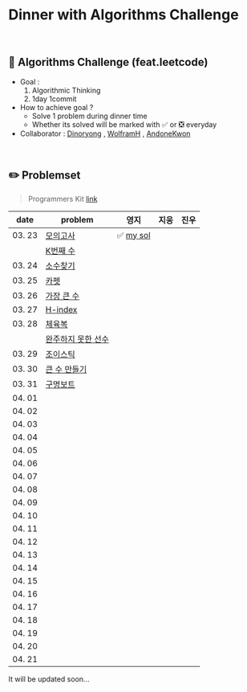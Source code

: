 # Dinner with Algorithms Challenge
<br>

## :notebook_with_decorative_cover: Algorithms Challenge (feat.leetcode)

- Goal : 
  1. Algorithmic Thinking
  2. 1day 1commit
- How to  achieve goal ?
  - Solve 1 problem during dinner time
  - Whether its solved will be marked with :white_check_mark: or :negative_squared_cross_mark: everyday
- Collaborator : [Dinoryong](https://github.com/Dinoryong) , [WolframH]() ,  [AndoneKwon]()

<br>

## :pencil2: Problemset

>  Programmers Kit   [link](https://programmers.co.kr/learn/challenges)

| date   | problem                                                      | 영지                          | 지웅 | 진우 |
| ------ | ------------------------------------------------------------ | ----------------------------- | ---- | ---- |
| 03. 23 | [모의고사](https://programmers.co.kr/learn/courses/30/lessons/42840?language=python3) | :white_check_mark: [my sol]() |      |      |
|        | [K번째 수](https://programmers.co.kr/learn/courses/30/lessons/42748) |                               |      |      |
| 03. 24 | [소수찾기](https://programmers.co.kr/learn/courses/30/lessons/42839) |                               |      |      |
| 03. 25 | [카펫](https://programmers.co.kr/learn/courses/30/lessons/42842) |                               |      |      |
| 03. 26 | [가장 큰 수](https://programmers.co.kr/learn/courses/30/lessons/42746) |                               |      |      |
| 03. 27 | [H-index](https://programmers.co.kr/learn/courses/30/lessons/42747) |                               |      |      |
| 03. 28 | [체육복](https://programmers.co.kr/learn/courses/30/lessons/42862) |                               |      |      |
|        | [완주하지 못한 선수](https://programmers.co.kr/learn/courses/30/lessons/42576) |                               |      |      |
| 03. 29 | [조이스틱](https://programmers.co.kr/learn/courses/30/lessons/42860) |                               |      |      |
| 03. 30 | [큰 수 만들기](https://programmers.co.kr/learn/courses/30/lessons/42883) |                               |      |      |
| 03. 31 | [구명보트](https://programmers.co.kr/learn/courses/30/lessons/42885) |                               |      |      |
| 04. 01 |                                                              |                               |      |      |
| 04. 02 |                                                              |                               |      |      |
| 04. 03 |                                                              |                               |      |      |
| 04. 04 |                                                              |                               |      |      |
| 04. 05 |                                                              |                               |      |      |
| 04. 06 |                                                              |                               |      |      |
| 04. 07 |                                                              |                               |      |      |
| 04. 08 |                                                              |                               |      |      |
| 04. 09 |                                                              |                               |      |      |
| 04. 10 |                                                              |                               |      |      |
| 04. 11 |                                                              |                               |      |      |
| 04. 12 |                                                              |                               |      |      |
| 04. 13 |                                                              |                               |      |      |
| 04. 14 |                                                              |                               |      |      |
| 04. 15 |                                                              |                               |      |      |
| 04. 16 |                                                              |                               |      |      |
| 04. 17 |                                                              |                               |      |      |
| 04. 18 |                                                              |                               |      |      |
| 04. 19 |                                                              |                               |      |      |
| 04. 20 |                                                              |                               |      |      |
| 04. 21 |                                                              |                               |      |      |

It will be updated soon...













